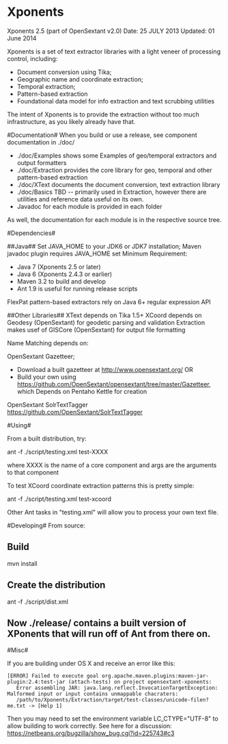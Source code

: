 Xponents
========

 Xponents 2.5 (part of OpenSextant v2.0)
 Date:     25 JULY 2013
 Updated:  01 June 2014

Xponents is a set of text extractor libraries with a light veneer of processing control, including:

  * Document conversion using Tika;
  * Geographic name and coordinate extraction;
  * Temporal extraction;
  * Pattern-based extraction
  * Foundational data model for info extraction and text scrubbing utilities

The intent of Xponents is to provide the extraction without too much infrastructure, as you likely already have that.

#Documentation#
When you build or use a release, see component documentation in ./doc/
 * ./doc/Examples  shows some Examples of geo/temporal extractors and output formatters
 * ./doc/Extraction provides the core library for geo, temporal and other pattern-based extraction
 * ./doc/XText  documents the document conversion, text extraction library
 * ./doc/Basics TBD -- primarily used in Extraction, however there are utilities and reference data useful on its own.
 * Javadoc for each module is provided in each folder
 
As well, the documentation for each module is in the respective source tree.

#Dependencies#

##Java##
Set JAVA_HOME to your JDK6 or JDK7 installation;  Maven javadoc plugin requires JAVA_HOME set
Minimum Requirement: 
  - Java 7  (Xponents 2.5 or later)
  - Java 6  (Xponents 2.4.3 or earlier)
  - Maven 3.2 to build and develop
  - Ant 1.9 is useful for running release scripts
 
FlexPat pattern-based extractors rely on Java 6+ regular expression API

##Other Libraries##
XText depends on Tika 1.5+
XCoord depends on Geodesy (OpenSextant) for geodetic parsing and validation 
Extraction makes usef of GISCore (OpenSextant) for output file formatting

Name Matching depends on:

  OpenSextant Gazetteer;
  * Download a built gazetteer at  http://www.opensextant.org/
  OR
  * Build  your own using https://github.com/OpenSextant/opensextant/tree/master/Gazetteer, which Depends on Pentaho Kettle for creation

  OpenSextant SolrTextTagger
  https://github.com/OpenSextant/SolrTextTagger


#Using#

From a built distribution, try:

  ant -f ./script/testing.xml  test-XXXX     <args>

where XXXX is the name of a core component and args are the arguments to that component

To test XCoord coordinate extraction patterns this is pretty simple:

  ant -f ./script/testing.xml  test-xcoord

Other Ant tasks in "testing.xml" will allow you to process your own text file.


#Developing#
From source:

  ## Build
  mvn install 

  ## Create the distribution
  ant -f ./script/dist.xml

  ## Now ./release/  contains a built version of XPonents that will run off of Ant from there on.

#Misc#

If you are building under OS X and receive an error like this:

    [ERROR] Failed to execute goal org.apache.maven.plugins:maven-jar-plugin:2.4:test-jar (attach-tests) on project opensextant-xponents: 
       Error assembling JAR: java.lang.reflect.InvocationTargetException: Malformed input or input contains unmappable chacraters: 
       /path/to/Xponents/Extraction/target/test-classes/unicode-filen?me.txt -> [Help 1]

Then you may need to set the environment variable LC_CTYPE="UTF-8" to allow building to work correctly. 
See here for a discussion: https://netbeans.org/bugzilla/show_bug.cgi?id=225743#c3
